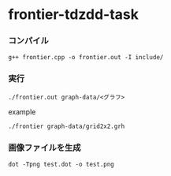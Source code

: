 # frontier-tdzdd-task

### コンパイル

```
g++ frontier.cpp -o frontier.out -I include/
```

### 実行

```
./frontier.out graph-data/<グラフ>
```

example

```
./frontier graph-data/grid2x2.grh
```

### 画像ファイルを生成

```
dot -Tpng test.dot -o test.png
```
